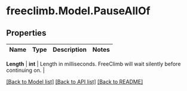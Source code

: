 # freeclimb.Model.PauseAllOf



## Properties

Name | Type | Description | Notes
------------ | ------------- | ------------- | -------------

**Length** | **int** | Length in milliseconds. FreeClimb will wait silently before continuing on. | 


 [[Back to Model list]](../README.md#documentation-for-models) [[Back to API list]](../README.md#documentation-for-api-endpoints) [[Back to README]](../README.md)



